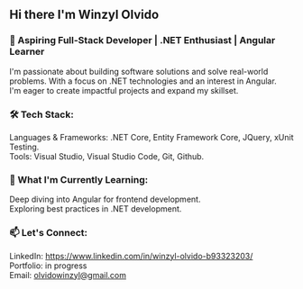 ## Hi there I'm Winzyl Olvido

### 🌟 Aspiring Full-Stack Developer | .NET Enthusiast | Angular Learner
I'm passionate about building software solutions and solve real-world problems. With a focus on .NET technologies and an interest in Angular.  
I'm eager to create impactful projects and expand my skillset.

### 🛠️ Tech Stack:
Languages & Frameworks: .NET Core, Entity Framework Core, JQuery, xUnit Testing.  
Tools: Visual Studio, Visual Studio Code, Git, Github.

### 🌱 What I'm Currently Learning:
Deep diving into Angular for frontend development.  
Exploring best practices in .NET development.

### 📫 Let's Connect:
LinkedIn: https://www.linkedin.com/in/winzyl-olvido-b93323203/  
Portfolio: in progress  
Email: olvidowinzyl@gmail.com  
<!--
**wolvido/wolvido** is a ✨ _special_ ✨ repository because its `README.md` (this file) appears on your GitHub profile.

Here are some ideas to get you started:

- 🔭 I’m currently working on ...
- 🌱 I’m currently learning ...
- 👯 I’m looking to collaborate on ...
- 🤔 I’m looking for help with ...
- 💬 Ask me about ...
- 📫 How to reach me: ...
- 😄 Pronouns: ...
- ⚡ Fun fact: ...
-->
